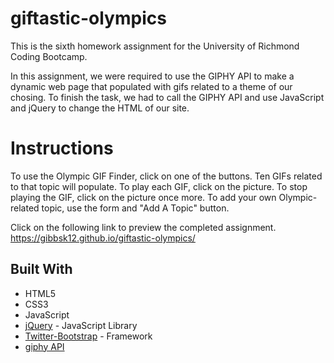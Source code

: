 # giftastic-olympics
This is the sixth homework assignment for the University of Richmond Coding Bootcamp.

In this assignment, we were required to use the GIPHY API to make a dynamic web page that populated with gifs related to a theme of our chosing. To finish the task, we had to call the GIPHY API and use JavaScript and jQuery to change the HTML of our site. 

# Instructions 
To use the Olympic GIF Finder, click on one of the buttons. Ten GIFs related to that topic will populate. To play each GIF, click on the picture. To stop playing the GIF, click on the picture once more. To add your own Olympic-related topic, use the form and "Add A Topic" button. 

Click on the following link to preview the completed assignment.
https://gibbsk12.github.io/giftastic-olympics/

## Built With
* HTML5
* CSS3
* JavaScript 
* [jQuery](https://api.jquery.com/) - JavaScript Library
* [Twitter-Bootstrap](http://getbootstrap.com/) - Framework
* [giphy API](https://developers.giphy.com/docs/)



